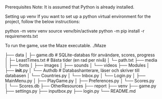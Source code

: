 Prerequisites
Note: It is assumed that Python is already installed.

Setting up venv
If you want to set up a python virtual environment for the project, follow the below instructions:

python -m venv venv
source venv/bin/activate
python -m pip install -r requirements.txt

To run the game, use the Maze executable.
./Maze


├── data
│   ├─ game.db           # SQLite-databas för användare, scores, progress
│   ├─ LeastTimes.txt    # Bästa tider (en rad per nivå)
│   └─ path.txt 
├── media
│   ├── fonts
│   ├── images
│   ├── sounds
│   └── videos
├── Modules
│   ├── __init__.py
│   └── Authdb           # Databashanterare, läser och skriver till databasen
│   └── Countries.py
│   └── Inbox.py
│   └── Login.py
│   ├── MainMenu.py
│   ├── PlayGame.py
│   ├── Preferences.py
│   └── Scores.py
│   └── Scores.db
├── OtherResources
├── report
├── venv
├── game.py
├── settings.py
├── inputbox.py
├── login.py
└── README.md



